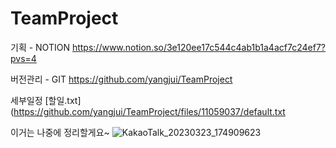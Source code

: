 # TeamProject


기획 - NOTION
https://www.notion.so/3e120ee17c544c4ab1b1a4acf7c24ef7?pvs=4


버전관리 - GIT
https://github.com/yangjui/TeamProject


세부일정
[할일.txt](https://github.com/yangjui/TeamProject/files/11059037/default.txt


이거는 나중에 정리할게요~
![KakaoTalk_20230323_174909623](https://user-images.githubusercontent.com/71171290/227151076-146265bd-5ed1-450a-927a-22fa534f1d61.jpg)
